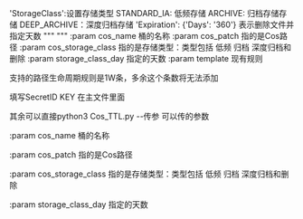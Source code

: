 
'StorageClass':设置存储类型
STANDARD_IA: 低频存储
ARCHIVE:  归档存储存储
DEEP_ARCHIVE：深度归档存储
'Expiration': {'Days': '360'} 表示删除文件并指定天数
"""
"""
:param cos_name 桶的名称
:param cos_patch 指的是Cos路径
:param cos_storage_class 指的是存储类型：类型包括  低频 归档 深度归档和删除
:param storage_class_day 指定的天数
:param template 现有规则

支持的路径生命周期规则是1W条，多余这个条数将无法添加


填写SecretID  KEY 在主文件里面

其余可以直接python3 Cos_TTL.py --传参  可以传的参数 

:param cos_name 桶的名称

:param cos_patch 指的是Cos路径

:param cos_storage_class 指的是存储类型：类型包括  低频 归档 深度归档和删除

:param storage_class_day 指定的天数

